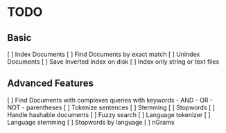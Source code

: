 # TODO

## Basic

[ ] Index Documents
[ ] Find Documents by exact match
[ ] Unindex Documents
[ ] Save Inverted Index on disk
[ ] Index only string or text files

## Advanced Features

[ ] Find Documents with complexes queries with keywords
    - AND
    - OR
    - NOT
    - parentheses
[ ] Tokenize sentences
[ ] Stemming
[ ] Stopwords
[ ] Handle hashable documents
[ ] Fuzzy search
[ ] Language tokenizer 
[ ] Language stemming
[ ] Stopwords by language
[ ] nGrams
